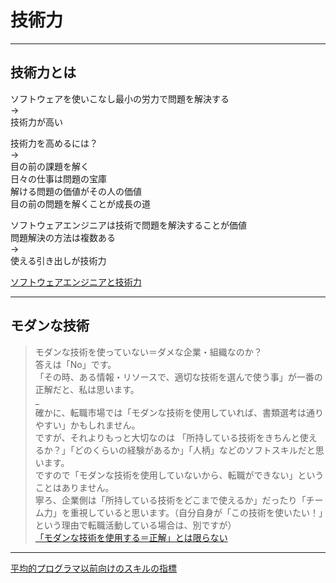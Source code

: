# 技術力

---

## 技術力とは

ソフトウェアを使いこなし最小の労力で問題を解決する  
→  
技術力が高い  

技術力を高めるには？  
→  
目の前の課題を解く  
日々の仕事は問題の宝庫  
解ける問題の価値がその人の価値  
目の前の問題を解くことが成長の道  

ソフトウェアエンジニアは技術で問題を解決することが価値  
問題解決の方法は複数ある  
→  
使える引き出しが技術力  

[ソフトウェアエンジニアと技術力](https://speakerdeck.com/soudai/developer-lifework)  

---

## モダンな技術

>モダンな技術を使っていない＝ダメな企業・組織なのか？  
答えは「No」です。  
「その時、ある情報・リソースで、適切な技術を選んで使う事」が一番の正解だと、私は思います。  
_  
確かに、転職市場では「モダンな技術を使用していれば、書類選考は通りやすい」かもしれません。  
ですが、それよりもっと大切なのは 「所持している技術をきちんと使えるか？」「どのくらいの経験があるか」「人柄」などのソフトスキルだと思います。  
ですので「モダンな技術を使用していないから、転職ができない」ということはありません。  
寧ろ、企業側は「所持している技術をどこまで使えるか」だったり「チーム力」を重視していると思います。（自分自身が「この技術を使いたい！」という理由で転職活動している場合は、別ですが）  
[「モダンな技術を使用する＝正解」とは限らない](https://zenn.dev/kageko/articles/57ac42c2cee4d9c3742d)  

---

[平均的プログラマ以前向けのスキルの指標](https://satob.hatenablog.com/entry/2018/10/26/012245)  

